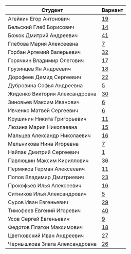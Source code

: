 | **Студент** | **Вариант**|
|-------------|------------|
| Агейкин Егор Антонович | [19](./tasks/19) |
| Бельский Глеб Борисович | [14](./tasks/14) |
| Божок Дмитрий Андреевич | [41](./tasks/41) |
| Глебова Мария Алексеевна | [7](./tasks/7) |
| Горбан Артемий Валерьевич | [32](./tasks/32) |
| Горячкин Владимир Олегович | [17](./tasks/17) |
| Грузинцев Ян Андреевич | [18](./tasks/18) |
| Дорофеев Демид Сергеевич | [22](./tasks/22) |
| Дубровина Софья Андреевна | [5](./tasks/5) |
| Жиденко Виктория Александровна | [30](./tasks/30) |
| Зиновьев Максим Иванович | [6](./tasks/6) |
| Ивченко Матвей Сергеевич | [6](./tasks/6) |
| Крушинин Никита Григорьевич | [11](./tasks/11) |
| Люзина Мария Николаевна | [15](./tasks/15) |
| Мальцев Александр Николаевич | [16](./tasks/16) |
| Мельникова Нина Игоревна | [7](./tasks/7) |
| Найпак Дмитрий Сергеевич | [1](./tasks/1) |
| Павлюшин Максим Кириллович | [36](./tasks/36) |
| Пермяков Герман Алексеевич | [11](./tasks/11) |
| Попов Владимир Дмитриевич | [23](./tasks/23) |
| Прокофьев Илья Алексеевич | [16](./tasks/16) |
| Ситников Илья Александрович | [5](./tasks/5) |
| Суров Иван Евгеньевич | [29](./tasks/29) |
| Тимофеев Евгений Игоревич | [40](./tasks/40) |
| Усов Сергей Евгеньевич | [9](./tasks/9) |
| Федотов Платон Максимович | [18](./tasks/18) |
| Цветковский Иван Андреевич | [27](./tasks/27) |
| Чернышкова Злата Александровна | [26](./tasks/26) |
